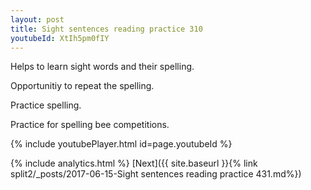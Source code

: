 ```yaml
---
layout: post
title: Sight sentences reading practice 310
youtubeId: XtIh5pm0fIY
---
```

 
 
Helps to learn sight words and their spelling.

Opportunitiy to repeat the spelling. 

Practice spelling. 
 
Practice for spelling bee competitions. 
 
{% include youtubePlayer.html id=page.youtubeId %}
 
 
{% include analytics.html %} 
[Next]({{ site.baseurl }}{% link  split2/_posts/2017-06-15-Sight sentences reading practice 431.md%})
 

